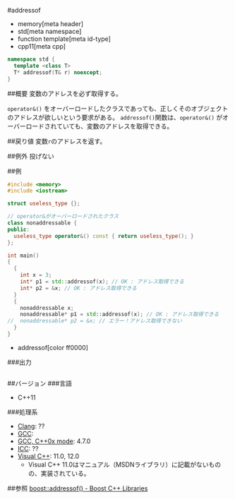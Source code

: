 #addressof
* memory[meta header]
* std[meta namespace]
* function template[meta id-type]
* cpp11[meta cpp]

```cpp
namespace std {
  template <class T>
  T* addressof(T& r) noexcept;
}
```

##概要
変数のアドレスを必ず取得する。

`operator&()` をオーバーロードしたクラスであっても、正しくそのオブジェクトのアドレスが欲しいという要求がある。
`addressof()`関数は、`operator&()` がオーバーロードされていても、変数のアドレスを取得できる。


##戻り値
変数`r`のアドレスを返す。


##例外
投げない


##例
```cpp
#include <memory>
#include <iostream>

struct useless_type {};

// operator&がオーバーロードされたクラス
class nonaddressable {
public:
  useless_type operator&() const { return useless_type(); }
};

int main()
{
  {
    int x = 3;
    int* p1 = std::addressof(x); // OK : アドレス取得できる
    int* p2 = &x; // OK : アドレス取得できる
  }
  {
    nonaddressable x;
    nonaddressable* p1 = std::addressof(x); // OK : アドレス取得できる
//  nonaddressable* p2 = &x; // エラー！アドレス取得できない
  }
}
```
* addressof[color ff0000]

###出力
```
```

##バージョン
###言語
- C++11

###処理系
- [Clang](/implementation.md#clang): ??
- [GCC](/implementation.md#gcc): 
- [GCC, C++0x mode](/implementation.md#gcc): 4.7.0
- [ICC](/implementation.md#icc): ??
- [Visual C++](/implementation.md#visual_cpp): 11.0, 12.0
	- Visual C++ 11.0はマニュアル（MSDNライブラリ）に記載がないものの、実装されている。

##参照
[boost::addressof() - Boost C++ Libraries](http://www.boost.org/doc/libs/release/libs/utility/utility.htm#addressof)

